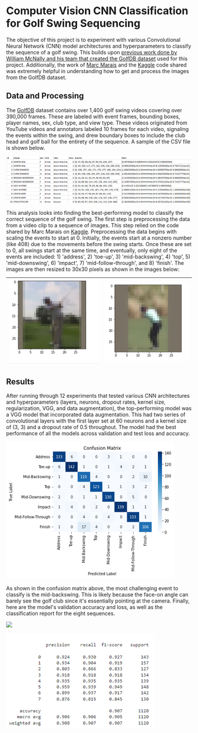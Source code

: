 # Computer Vision CNN Classification for Golf Swing Sequencing
The objective of this project is to experiment with various Convolutional Neural Network (CNN) model architectures and hyperparameters to classify the sequence of a golf swing. This builds upon [previous work done by William McNally and his team that created the GolfDB dataset](https://github.com/wmcnally/golfdb) used for this project. Additionally, the
work of [Marc Marais](https://www.researchgate.net/profile/Marc-Marais/publication/358900228_Golf_Swing_Sequencing_using_Computer_Vision/links/621c81bb2542ea3cacb7149b/Golf-Swing-Sequencing-using-Computer-Vision.pdf) and the [Kaggle](https://www.kaggle.com/code/marcmarais/experiment-1-three-viewing-angles-only) code shared was extremely helpful in understanding how to get and process the images from the GolfDB dataset.

## Data and Processing
The [GolfDB](https://github.com/wmcnally/golfdb) dataset contains over 1,400 golf swing videos covering over 390,000 frames. These are labeled with event frames, bounding boxes, player names, sex, club type, and view type. These videos originated from YouTube videos 
and annotators labeled 10 frames for each video, signaling the events within the swing, and drew boundary boxes to include the club head and golf ball for the entirety of the sequence. A sample of the CSV file is shown below.

![](/images/_golfdb_data.png)

This analysis looks into finding the best-performing model to classify the correct sequence of the golf swing. The first step is preprocessing the data from a video clip to a sequence of images. This step relied on the code shared by Marc Marais on [Kaggle](https://www.kaggle.com/code/marcmarais/experiment-1-three-viewing-angles-only).
Preprocessing the data begins with scaling the events to start at 0. Initially, the events start at a nonzero number (like 408) due to the movements before the swing starts. Once these are set to 0, all swings start at the same time, and eventually, only eight of the 
events are included: 1) 'address', 2) 'toe-up', 3) 'mid-backswing', 4) 'top', 5) 'mid-downswing', 6) 'impact', 7) 'mid-follow-through', and 8) 'finish'. The images are then resized to 30x30 pixels as shown in the images below:

|![](/images/_golf_swing_1.png)|![](/images/_golf_swing_2.png)|
|:-:|:-:|


## Results
After running through 12 experiments that tested various CNN architectures and hyperparameters (layers, neurons, dropout rates, kernel size, regularization, VGG, and data augmentation), the top-performing model was a VGG model that incorporated data augmentation. This had two series of convolutional layers with the first layer set at 60 neurons and a kernel size of (3, 3) and a dropout rate of 0.5 throughout. The model had the best performance of all the models across validation and test loss and accuracy. 

![](/images/_golf_conf_matrix.png)

As shown in the confusion matrix above, the most challenging event to classify is the mid-backswing. This is likely because the face-on angle can barely see the golf club since it's essentially pointing at the camera. Finally, here are the model's validation accuracy and loss, as well as the classification report for the eight sequences.



![](/images/golf_accuracy_loss.png)

![](/images/golf_classification_report.png)
